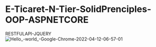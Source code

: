 # E-Ticaret-N-Tier-SolidPrenciples-OOP-ASPNETCORE
RESTFULAPI-JQUERY
![Hello_-world_-Google-Chrome-2022-04-12-06-57-01](https://user-images.githubusercontent.com/101343622/162878259-7cb5fb41-fdf0-4011-85c3-b915e12f518c.gif)

